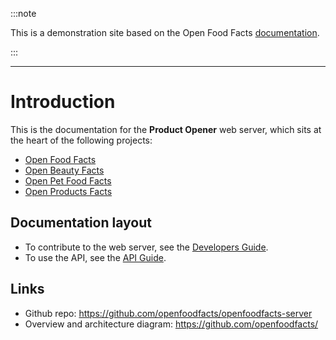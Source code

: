 :::note

This is a demonstration site based on the Open Food Facts [documentation](https://openfoodfacts.github.io/openfoodfacts-server/).

:::

---

# Introduction

This is the documentation for the **Product Opener** web server, which sits at the heart of the following projects:

- [Open Food Facts](https://world.openfoodfacts.org/)
- [Open Beauty Facts](https://world.openbeautyfacts.org/)
- [Open Pet Food Facts](https://world.openpetfoodfacts.org/)
- [Open Products Facts](https://world.openproductsfacts.org/)

<!-- This is the documentation for the **Product Opener** web server, which sits at the heart of the [Open Food Facts](https://world.openfoodfacts.org/) project. It also powers the sibling [Open Beauty Facts](https://world.openbeautyfacts.org/), [Open Pet Food Facts](https://world.openpetfoodfacts.org/), and [Open Products Facts](https://world.openproductsfacts.org/) projects. -->

## Documentation layout

- To contribute to the web server, see the [Developers Guide](/docs/developers-guide/intro).
- To use the API, see the [API Guide](/docs/api-guide/intro).

## Links

- Github repo: https://github.com/openfoodfacts/openfoodfacts-server
- Overview and architecture diagram: https://github.com/openfoodfacts/
